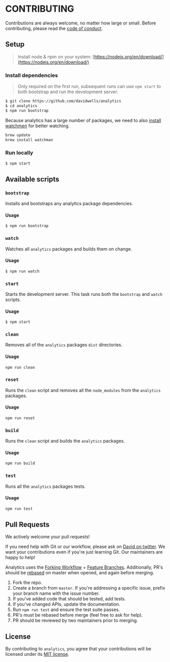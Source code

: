 # CONTRIBUTING

Contributions are always welcome, no matter how large or small. Before contributing,
please read the [code of conduct](CODE_OF_CONDUCT.md).

## Setup

> Install node & npm on your system: [https://nodejs.org/en/download/](https://nodejs.org/en/download/)

### Install dependencies

> Only required on the first run, subsequent runs can use `npm start` to both
bootstrap and run the development server.

```sh
$ git clone https://github.com/davidwells/analytics
$ cd analytics
$ npm run bootstrap
```

Because analytics has a large number of packages, we need to also [install watchmen](https://facebook.github.io/watchman/docs/install.html) for better watching.

```sh
brew update
brew install watchman
```

### Run locally

```sh
$ npm start
```

## Available scripts

### `bootstrap`

Installs and bootstraps any analytics package dependencies.

#### Usage

```sh
$ npm run bootstrap
```

### `watch`

Watches all `analytics` packages and builds them on change.

#### Usage

```sh
$ npm run watch
```

### `start`

Starts the development server. This task runs both the `bootstrap` and `watch` scripts.

#### Usage

```sh
$ npm start
```

### `clean`

Removes all of the `analytics` packages `dist` directories.

#### Usage

```sh
npm run clean
```

### `reset`

Runs the `clean` script and removes all the `node_modules` from the `analytics` packages.

#### Usage

```sh
npm run reset
```

### `build`

Runs the `clean` script and builds the `analytics` packages.

#### Usage

```sh
npm run build
```

### `test`

Runs all the `analytics` packages tests.

#### Usage

```sh
npm run test
```

## Pull Requests

We actively welcome your pull requests!

If you need help with Git or our workflow, please ask on [David on twitter](https://twitter.com/davidwells). We want your contributions even if you're just learning Git. Our maintainers are happy to help!

Analytics uses the [Forking Workflow](https://www.atlassian.com/git/tutorials/comparing-workflows/forking-workflow) + [Feature Branches](https://www.atlassian.com/git/tutorials/comparing-workflows/feature-branch-workflow). Additionally, PR's should be [rebased](https://www.atlassian.com/git/tutorials/merging-vs-rebasing) on master when opened, and again before merging.

1. Fork the repo.
2. Create a branch from `master`. If you're addressing a specific issue, prefix your branch name with the issue number.
2. If you've added code that should be tested, add tests.
3. If you've changed APIs, update the documentation.
4. Run `npm run test` and ensure the test suite passes.
6. PR's must be rebased before merge (feel free to ask for help).
7. PR should be reviewed by two maintainers prior to merging.

## License

By contributing to `analytics`, you agree that your contributions will be licensed
under its [MIT license](LICENSE).
